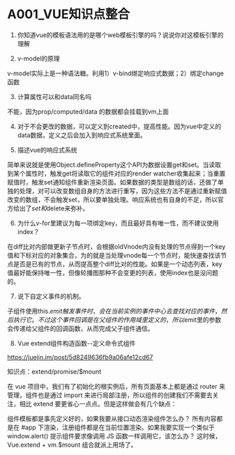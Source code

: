 # A001_VUE知识点整合 #

1. 你知道vue的模板语法用的是哪个web模板引擎的吗？说说你对这模板引擎的理解

2. v-model的原理

v-model实际上是一种语法糖。利用1）v-bind绑定响应式数据；2）绑定change函数

3. 计算属性可以和data同名吗

不能，因为prop/computed/data 的数据都会挂载到vm上面

4. 对于不会更改的数据，可以定义到created中，提高性能。因为vue中定义的data数据，定义之后会加入到响应式系统里面。

5. 描述vue的响应式系统

简单来说就是使用Object.defineProperty这个API为数据设置get和set。当读取到某个属性时，触发get将读取它的组件对应的render watcher收集起来；当重置赋值时，触发set通知组件重新渲染页面。如果数据的类型是数组的话，还做了单独的处理，对可以改变数组自身的方法进行重写，因为这些方法不是通过重新赋值改变的数组，不会触发set，所以要单独处理。响应系统也有自身的不足，所以官方给出了$set和$delete来弥补。

6. 为什么v-for里建议为每一项绑定key，而且最好具有唯一性，而不建议使用index？

在diff比对内部做更新子节点时，会根据oldVnode内没有处理的节点得到一个key值和下标对应的对象集合，为的就是当处理vnode每一个节点时，能快速查找该节点是否是已有的节点，从而提高整个diff比对的性能。如果是一个动态列表，key值最好能保持唯一性，但像轮播图那种不会变更的列表，使用index也是没问题的。

7. 说下自定义事件的机制。

子组件使用this.$emit触发事件时，会在当前实例的事件中心去查找对应的事件，然后执行它。不过这个事件回调是在父组件的作用域里定义的，所以$emit里的参数会传递给父组件的回调函数，从而完成父子组件通信。

8. Vue extend组件构造函数--定义命令式组件

https://juejin.im/post/5d8249636fb9a06afe12cd67

知识点：extend/promise/$mount

在 vue 项目中，我们有了初始化的根实例后，所有页面基本上都是通过 router 来管理，组件也是通过 import 来进行局部注册，所以组件的创建我们不需要去关注，相比 extend 要更省心一点点。但是这样做会有几个缺点：

组件模板都是事先定义好的，如果我要从接口动态渲染组件怎么办？
所有内容都是在 #app 下渲染，注册组件都是在当前位置渲染。如果我要实现一个类似于 window.alert() 提示组件要求像调用 JS 函数一样调用它，该怎么办？
这时候，Vue.extend + vm.$mount 组合就派上用场了。



